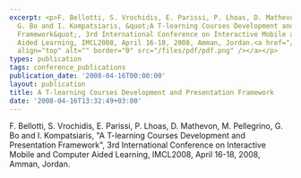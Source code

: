 ```yaml
---
excerpt: <p>F. Bellotti, S. Vrochidis, E. Parissi, P. Lhoas, D. Mathevon, M. Pellegrino,
  G. Bo and I. Kompatsiaris, &quot;A T-learning Courses Development and Presentation
  Framework&quot;, 3rd International Conference on Interactive Mobile and Computer
  Aided Learning, IMCL2008, April 16-18, 2008, Amman, Jordan.<a href="/files/imcl2008.pdf"><img
  align="top" alt="" border="0" src="/files/pdf/pdf.png" /></a></p>
types: publication
tags: conference_publications
publication_date: '2008-04-16T00:00:00'
layout: publication
title: A T-learning Courses Development and Presentation Framework
date: '2008-04-16T13:32:49+03:00'
---
```

<p>F. Bellotti, S. Vrochidis, E. Parissi, P. Lhoas, D. Mathevon, M. Pellegrino, G. Bo and I. Kompatsiaris, &quot;A T-learning Courses Development and Presentation Framework&quot;, 3rd International Conference on Interactive Mobile and Computer Aided Learning, IMCL2008, April 16-18, 2008, Amman, Jordan.<a href="/files/imcl2008.pdf"><img align="top" alt="" border="0" src="/files/pdf/pdf.png" /></a></p>
